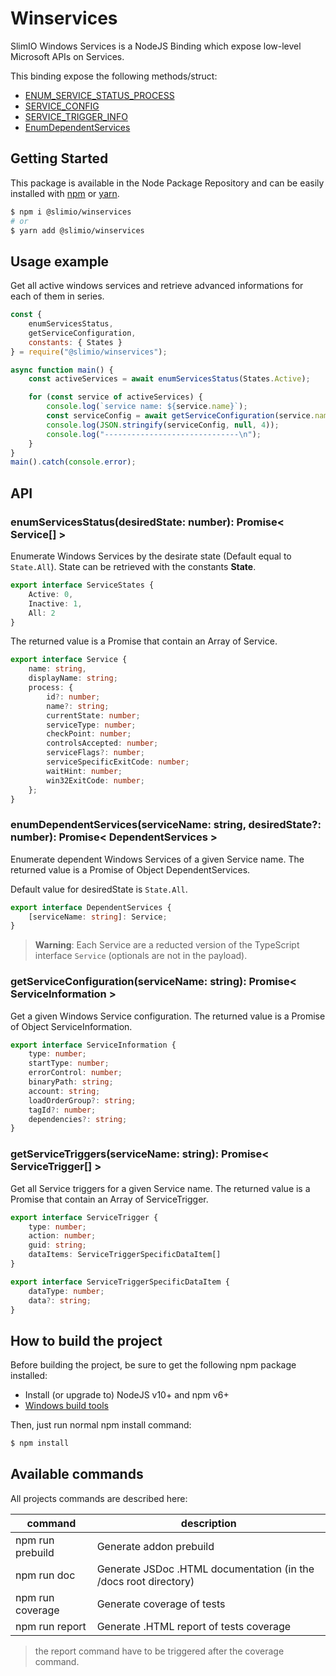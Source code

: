 # Winservices

SlimIO Windows Services is a NodeJS Binding which expose low-level Microsoft APIs on Services.

This binding expose the following methods/struct:

- [ENUM_SERVICE_STATUS_PROCESS](https://docs.microsoft.com/en-us/windows/desktop/api/winsvc/ns-winsvc-_enum_service_status_processa)
- [SERVICE_CONFIG](https://docs.microsoft.com/en-us/windows/desktop/services/querying-a-service-s-configuration)
- [SERVICE_TRIGGER_INFO](https://docs.microsoft.com/en-us/windows/desktop/api/winsvc/ns-winsvc-_service_trigger_info)
- [EnumDependentServices](https://docs.microsoft.com/en-us/windows/desktop/api/winsvc/nf-winsvc-enumdependentservicesa)

## Getting Started

This package is available in the Node Package Repository and can be easily installed with [npm](https://docs.npmjs.com/getting-started/what-is-npm) or [yarn](https://yarnpkg.com).

```bash
$ npm i @slimio/winservices
# or
$ yarn add @slimio/winservices
```

## Usage example

Get all active windows services and retrieve advanced informations for each of them in series.

```js
const {
    enumServicesStatus,
    getServiceConfiguration,
    constants: { States }
} = require("@slimio/winservices");

async function main() {
    const activeServices = await enumServicesStatus(States.Active);

    for (const service of activeServices) {
        console.log(`service name: ${service.name}`);
        const serviceConfig = await getServiceConfiguration(service.name);
        console.log(JSON.stringify(serviceConfig, null, 4));
        console.log("------------------------------\n");
    }
}
main().catch(console.error);
```

## API

### enumServicesStatus(desiredState: number): Promise< Service[] >

Enumerate Windows Services by the desirate state (Default equal to `State.All`). State can be retrieved with the constants **State**.

```ts
export interface ServiceStates {
    Active: 0,
    Inactive: 1,
    All: 2
}
```

The returned value is a Promise that contain an Array of Service.

```ts
export interface Service {
    name: string,
    displayName: string;
    process: {
        id?: number;
        name?: string;
        currentState: number;
        serviceType: number;
        checkPoint: number;
        controlsAccepted: number;
        serviceFlags?: number;
        serviceSpecificExitCode: number;
        waitHint: number;
        win32ExitCode: number;
    };
}
```

### enumDependentServices(serviceName: string, desiredState?: number): Promise< DependentServices >
Enumerate dependent Windows Services of a given Service name. The returned value is a Promise of Object DependentServices.

Default value for desiredState is `State.All`.

```ts
export interface DependentServices {
    [serviceName: string]: Service;
}
```

> **Warning**: Each Service are a reducted version of the TypeScript interface `Service` (optionals are not in the payload).

### getServiceConfiguration(serviceName: string): Promise< ServiceInformation >
Get a given Windows Service configuration. The returned value is a Promise of Object ServiceInformation.

```ts
export interface ServiceInformation {
    type: number;
    startType: number;
    errorControl: number;
    binaryPath: string;
    account: string;
    loadOrderGroup?: string;
    tagId?: number;
    dependencies?: string;
}
```

### getServiceTriggers(serviceName: string): Promise< ServiceTrigger[] >
Get all Service triggers for a given Service name. The returned value is a Promise that contain an Array of ServiceTrigger.

```ts
export interface ServiceTrigger {
    type: number;
    action: number;
    guid: string;
    dataItems: ServiceTriggerSpecificDataItem[]
}

export interface ServiceTriggerSpecificDataItem {
    dataType: number;
    data?: string;
}
```

## How to build the project

Before building the project, be sure to get the following npm package installed:

- Install (or upgrade to) NodeJS v10+ and npm v6+
- [Windows build tools](https://www.npmjs.com/package/windows-build-tools)

Then, just run normal npm install command:

```bash
$ npm install
```

## Available commands

All projects commands are described here:

| command | description |
| --- | --- |
| npm run prebuild | Generate addon prebuild |
| npm run doc | Generate JSDoc .HTML documentation (in the /docs root directory) |
| npm run coverage | Generate coverage of tests |
| npm run report | Generate .HTML report of tests coverage |

> the report command have to be triggered after the coverage command.
